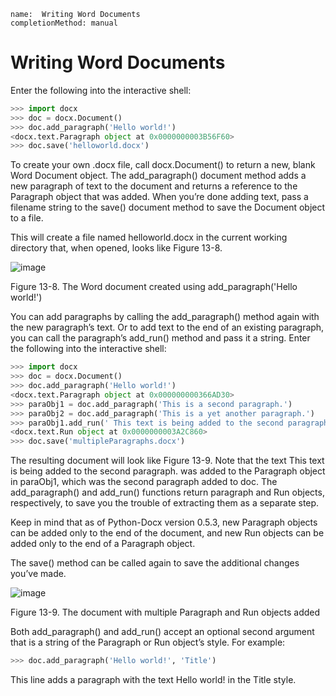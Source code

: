 ```ngMeta
name:  Writing Word Documents
completionMethod: manual
```
# Writing Word Documents
Enter the following into the interactive shell:

```python
>>> import docx
>>> doc = docx.Document()
>>> doc.add_paragraph('Hello world!')
<docx.text.Paragraph object at 0x0000000003B56F60>
>>> doc.save('helloworld.docx')
```
To create your own .docx file, call docx.Document() to return a new, blank Word Document object. The add_paragraph() document method adds a new paragraph of text to the document and returns a reference to the Paragraph object that was added. When you’re done adding text, pass a filename string to the save() document method to save the Document object to a file.

This will create a file named helloworld.docx in the current working directory that, when opened, looks like Figure 13-8.

![image](assets/000038.jpg)

Figure 13-8. The Word document created using add_paragraph('Hello world!')

You can add paragraphs by calling the add_paragraph() method again with the new paragraph’s text. Or to add text to the end of an existing paragraph, you can call the paragraph’s add_run() method and pass it a string. Enter the following into the interactive shell:

```python
>>> import docx
>>> doc = docx.Document()
>>> doc.add_paragraph('Hello world!')
<docx.text.Paragraph object at 0x000000000366AD30>
>>> paraObj1 = doc.add_paragraph('This is a second paragraph.')
>>> paraObj2 = doc.add_paragraph('This is a yet another paragraph.')
>>> paraObj1.add_run(' This text is being added to the second paragraph.')
<docx.text.Run object at 0x0000000003A2C860>
>>> doc.save('multipleParagraphs.docx')
```
The resulting document will look like Figure 13-9. Note that the text This text is being added to the second paragraph. was added to the Paragraph object in paraObj1, which was the second paragraph added to doc. The add_paragraph() and add_run() functions return paragraph and Run objects, respectively, to save you the trouble of extracting them as a separate step.

Keep in mind that as of Python-Docx version 0.5.3, new Paragraph objects can be added only to the end of the document, and new Run objects can be added only to the end of a Paragraph object.

The save() method can be called again to save the additional changes you’ve made.

![image](assets/000045.jpg)

Figure 13-9. The document with multiple Paragraph and Run objects added

Both add_paragraph() and add_run() accept an optional second argument that is a string of the Paragraph or Run object’s style. For example:

```python
>>> doc.add_paragraph('Hello world!', 'Title')
```
This line adds a paragraph with the text Hello world! in the Title style.




